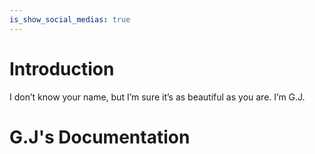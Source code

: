 ```yaml
---
is_show_social_medias: true
--- 
```


# Introduction

I don’t know your name, but I’m sure it’s as beautiful as you are. I’m G.J.

# G.J's Documentation


